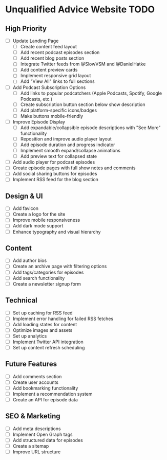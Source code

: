 # Unqualified Advice Website TODO

## High Priority
- [ ] Update Landing Page
  - [ ] Create content feed layout
  - [ ] Add recent podcast episodes section
  - [ ] Add recent blog posts section
  - [ ] Integrate Twitter feeds from @SlowVSM and @DanielHatke
  - [ ] Add content preview cards
  - [ ] Implement responsive grid layout
  - [ ] Add "View All" links to full sections
- [ ] Add Podcast Subscription Options
  - [ ] Add links to popular podcatchers (Apple Podcasts, Spotify, Google Podcasts, etc.)
  - [ ] Create subscription button section below show description
  - [ ] Add platform-specific icons/badges
  - [ ] Make buttons mobile-friendly
- [ ] Improve Episode Display
  - [ ] Add expandable/collapsible episode descriptions with "See More" functionality
  - [ ] Reposition and improve audio player layout
  - [ ] Add episode duration and progress indicator
  - [ ] Implement smooth expand/collapse animations
  - [ ] Add preview text for collapsed state
- [ ] Add audio player for podcast episodes
- [ ] Create episode pages with full show notes and comments
- [ ] Add social sharing buttons for episodes
- [ ] Implement RSS feed for the blog section

## Design & UI
- [ ] Add favicon
- [ ] Create a logo for the site
- [ ] Improve mobile responsiveness
- [ ] Add dark mode support
- [ ] Enhance typography and visual hierarchy

## Content
- [ ] Add author bios
- [ ] Create an archive page with filtering options
- [ ] Add tags/categories for episodes
- [ ] Add search functionality
- [ ] Create a newsletter signup form

## Technical
- [ ] Set up caching for RSS feed
- [ ] Implement error handling for failed RSS fetches
- [ ] Add loading states for content
- [ ] Optimize images and assets
- [ ] Set up analytics
- [ ] Implement Twitter API integration
- [ ] Set up content refresh scheduling

## Future Features
- [ ] Add comments section
- [ ] Create user accounts
- [ ] Add bookmarking functionality
- [ ] Implement a recommendation system
- [ ] Create an API for episode data

## SEO & Marketing
- [ ] Add meta descriptions
- [ ] Implement Open Graph tags
- [ ] Add structured data for episodes
- [ ] Create a sitemap
- [ ] Improve URL structure 